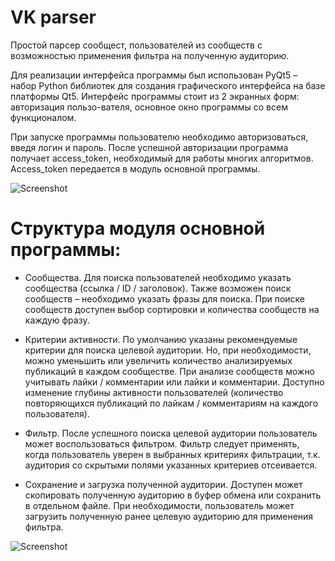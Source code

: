 # VK parser
Простой парсер сообщест, пользователей из сообществ с возможностью применения фильтра на полученную аудиторию.

Для реализации интерфейса программы был использован PyQt5 – набор Python библиотек для создания графического интерфейса на базе платформы Qt5. Интерфейс программы стоит из 2 экранных форм: авторизация пользо-вателя, основное окно программы со всем функционалом.

При запуске программы пользователю необходимо авторизоваться, введя логин и пароль. После успешной авторизации программа получает access_token, необходимый для работы многих алгоритмов. Access_token передается в модуль основной программы.

![Screenshot](https://github.com/biryukov12/VK-parser/raw/master/auth_form.png)

# Структура модуля основной программы:

- Сообщества. Для поиска пользователей необходимо указать сообщества (ссылка / ID / заголовок). Также возможен поиск сообществ – необходимо указать фразы для поиска. При поиске сообществ доступен выбор сортировки и количества сообществ на каждую фразу.

- Критерии активности. По умолчанию указаны рекомендуемые критерии для поиска целевой аудитории. Но, при необходимости, можно уменьшить или увеличить количество анализируемых публикаций в каждом сообществе. При анализе сообществ можно учитывать лайки / комментарии или лайки и комментарии. Доступно изменение глубины активности пользователей (количество повторяющихся публикаций по лайкам / комментариям на каждого пользователя).

- Фильтр. После успешного поиска целевой аудитории пользователь может воспользоваться фильтром. Фильтр следует применять, когда пользователь уверен в выбранных критериях фильтрации, т.к. аудитория со скрытыми полями указанных критериев отсеивается.

- Сохранение и загрузка полученной аудитории. Доступен может скопировать полученную аудиторию в буфер обмена или сохранить в отдельном файле. При необходимости, пользователь может загрузить полученную ранее целевую аудиторию для применения фильтра.

![Screenshot](https://github.com/biryukov12/VK-parser/raw/master/main_form.png)
